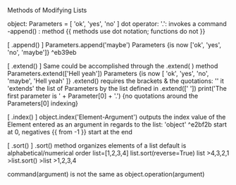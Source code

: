 Methods of Modifying Lists

object: Parameters = [ 'ok', 'yes', 'no' ]
dot operator: '.': invokes a command
-append() : method
	{{ methods use dot notation; functions do not }}

[ .append() ]
Parameters.append('maybe')
	Parameters {is now ['ok', 'yes', 'no', 'maybe']} ^eb39eb

[ .extend() ]
Same could be accomplished through the .extend( ) method
Parameters.extend(['Hell yeah'])
Parameters {is now [ 'ok', 'yes', 'no', 'maybe', 'Hell yeah' ]}
	.extend() requires the brackets & the quotations: ''
	it 'extends' the list of Parameters by the list defined in .extend([' '])
	print('The first parameter is ' + Parameter[0] + '.') {no quotations around the Parameters[0] indexing}

[ .index() ]
object.index('Element-Argument') outputs the index value of the Element entered as an argument in regards to the list: 'object' ^e2bf2b
	start at 0, negatives {{ from -1 }} start at the end

[ .sort() ]
.sort() method organizes elements of a list
	default is alphabetical/numerical order
	list=[1,2,3,4]
	list.sort(reverse=True)
	list
	>4,3,2,1
	>list.sort()
	>list
	>1,2,3,4

command(argument) is not the same as object.operation(argument)